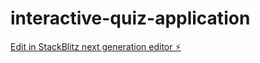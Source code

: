 # interactive-quiz-application

[Edit in StackBlitz next generation editor ⚡️](https://stackblitz.com/~/github.com/infinitehoax/interactive-quiz-application)